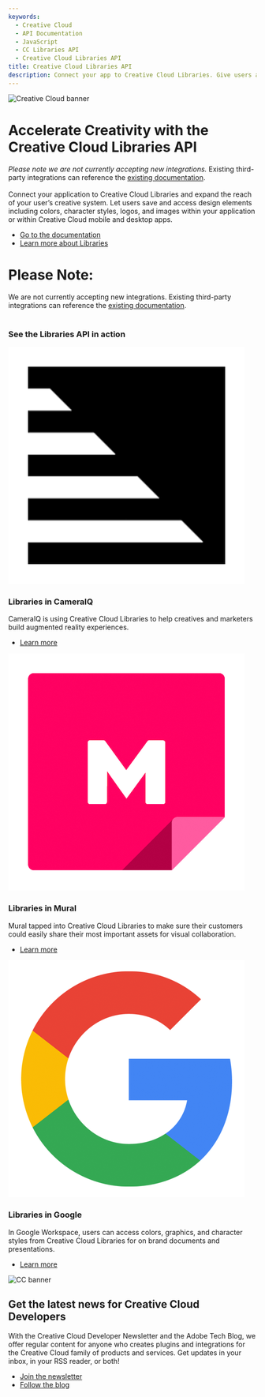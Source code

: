 ```yaml
---
keywords:
  - Creative Cloud
  - API Documentation
  - JavaScript
  - CC Libraries API
  - Creative Cloud Libraries API
title: Creative Cloud Libraries API
description: Connect your app to Creative Cloud Libraries. Give users access to all their stored creative elements, like logos, colors, and more.
---
```


<Hero slots="image, heading, text, buttons" variant="halfwidth" />

![Creative Cloud banner](https://adobe.io/shared/images/cc-hero.png)

# Accelerate Creativity with the Creative Cloud Libraries API

_Please note we are not currently accepting new integrations._ Existing third-party integrations can reference the [existing documentation](../creative-cloud-libraries/docs/).<br /><br />Connect your application to Creative Cloud Libraries and expand the reach of your user’s creative system. Let users save and access design elements including colors, character styles, logos, and images within your application or within Creative Cloud mobile and desktop apps.

- [Go to the documentation](../creative-cloud-libraries/docs/)
- [Learn more about Libraries](../creative-cloud-libraries/docs/overview/product-overview/)

<TitleBlock slots="heading, text" theme="dark" />

# Please Note:

We are not currently accepting new integrations. Existing third-party integrations can reference the [existing documentation](../creative-cloud-libraries/docs/).<br /><br />

<TitleBlock slots="heading" theme="light" />

### See the Libraries API in action

<TextBlock slots="image, heading, text, links" width="33%" theme="light" isCentered />

![CameraIQ logo](images/cameraiq.png)

### Libraries in CameraIQ

CameraIQ is using Creative Cloud Libraries to help creatives and marketers build augmented reality experiences.

- [Learn more](https://cameraiq.com/)

<TextBlock slots="image, heading, text, links" width="33%" theme="light" isCentered />

![Mural logo](images/mural.png)

### Libraries in Mural

Mural tapped into Creative Cloud Libraries to make sure their customers could easily share their most important assets for visual collaboration.

- [Learn more](https://www.mural.co/)

<TextBlock slots="image, heading, text, links" width="33%" theme="light" isCentered />

![Google logo](images/google.png)

### Libraries in Google

In Google Workspace, users can access colors, graphics, and character styles from Creative Cloud Libraries for on brand documents and presentations.

- [Learn more](https://gsuite.google.com/marketplace/app/adobe_creative_cloud/969673929375)

<SummaryBlock slots="image, heading, text, buttons" background="rgb(9, 90, 186)" />

![CC banner](https://adobe.io/shared/images/cc-banner.png)

## Get the latest news for Creative Cloud Developers

With the Creative Cloud Developer Newsletter and the Adobe Tech Blog, we offer regular content for anyone who creates plugins and integrations for the Creative Cloud family of products and services. Get updates in your inbox, in your RSS reader, or both!

- [Join the newsletter](http://adobe.ly/devnews)
- [Follow the blog](https://medium.com/adobetech)
